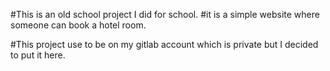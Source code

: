 #This is an old school project I did for school.
#it is a simple website where someone can book a hotel room.

#This project use to be on my gitlab account which is private but I decided to put it here.